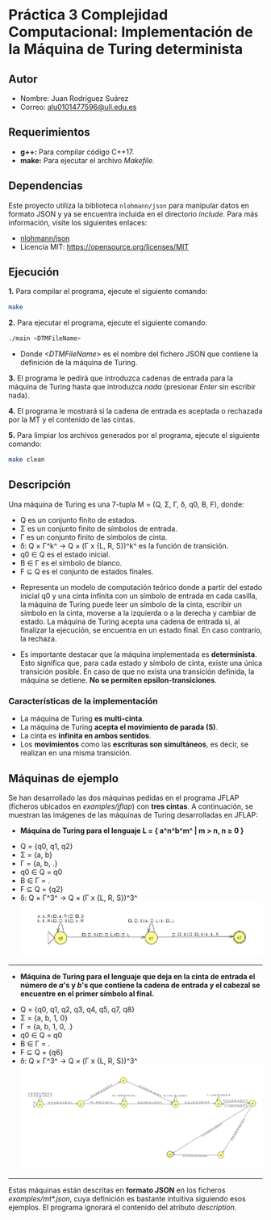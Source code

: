 # Práctica 3 Complejidad Computacional: Implementación de la Máquina de Turing determinista
## Autor
* Nombre: Juan Rodríguez Suárez
* Correo: [alu0101477596@ull.edu.es](alu0101477596@ull.edu.es)
## Requerimientos
* **g++:** Para compilar código C++17.
* **make:** Para ejecutar el archivo *Makefile*.
## Dependencias
Este proyecto utiliza la biblioteca `nlohmann/json` para manipular datos en formato JSON y ya se encuentra incluida en el directorio *include*. Para más información, visite los siguientes enlaces:

- [nlohmann/json](https://github.com/nlohmann/json)
- Licencia MIT: https://opensource.org/licenses/MIT
## Ejecución
**1.** Para compilar el programa, ejecute el siguiente comando:
```bash
make
```
**2.** Para ejecutar el programa, ejecute el siguiente comando:
```bash
./main <DTMFileName>
```
* Donde *\<DTMFileName\>* es el nombre del fichero JSON que contiene la definición de la máquina de Turing.

**3.** El programa le pedirá que introduzca cadenas de entrada para la máquina de Turing hasta que introduzca *nada* (presionar *Enter* sin escribir nada).

**4.** El programa le mostrará si la cadena de entrada es aceptada o rechazada por la MT y el contenido de las cintas.

**5.** Para limpiar los archivos generados por el programa, ejecute el siguiente comando:
```bash
make clean
```
## Descripción
Una máquina de Turing es una 7-tupla M = (Q, Σ, Γ, δ, q0, B, F), donde:
* Q es un conjunto finito de estados.
* Σ es un conjunto finito de símbolos de entrada.
* Γ es un conjunto finito de símbolos de cinta.
* δ: Q × Γ^k^ → Q × (Γ x {L, R, S})^k^ es la función de transición.
* q0 ∈ Q es el estado inicial.
* B ∈ Γ es el símbolo de blanco.
* F ⊆ Q es el conjunto de estados finales.

- Representa un modelo de computación teórico donde a partir del estado inicial q0 y una cinta infinita con un símbolo de entrada en cada casilla, la máquina de Turing puede leer un símbolo de la cinta, escribir un símbolo en la cinta, moverse a la izquierda o a la derecha y cambiar de estado. La máquina de Turing acepta una cadena de entrada si, al finalizar la ejecución, se encuentra en un estado final. En caso contrario, la rechaza.

- Es importante destacar que la máquina implementada es **determinista**. Esto significa que, para cada estado y símbolo de cinta, existe una única transición posible. En caso de que no exista una transición definida, la máquina se detiene. **No se permiten epsilon-transiciones**.

### Características de la implementación
* La máquina de Turing **es multi-cinta**.
* La máquina de Turing **acepta el movimiento de parada (S)**.
* La cinta es **infinita en ambos sentidos**.
* Los **movimientos** como las **escrituras son simultáneos**, es decir, se realizan en una misma transición.

## Máquinas de ejemplo
Se han desarrollado las dos máquinas pedidas en el programa JFLAP (ficheros ubicados en *examples/jflap*) con **tres cintas**. A continuación, se muestran las imágenes de las máquinas de Turing desarrolladas en JFLAP:
- **Máquina de Turing para el lenguaje L = { a^n^b^m^ | m > n, n ≥ 0 }**
* Q = {q0, q1, q2}
* Σ = {a, b}
* Γ = {a, b, .}
* q0 ∈ Q = q0
* B ∈ Γ = .
* F ⊆ Q = {q2}
* δ: Q × Γ^3^ → Q × (Γ x {L, R, S})^3^
![mt1](examples/jflap/mt1.png)
------------
- **Máquina de Turing para el lenguaje que deja en la cinta de entrada el número de *a*'s y *b*'s que contiene la cadena de entrada y el cabezal se encuentre en el primer símbolo al final.**
* Q = {q0, q1, q2, q3, q4, q5, q7, q8}
* Σ = {a, b, 1, 0}
* Γ = {a, b, 1, 0, .}
* q0 ∈ Q = q0
* B ∈ Γ = .
* F ⊆ Q = {q6}
* δ: Q × Γ^3^ → Q × (Γ x {L, R, S})^3^
![mt2](examples/jflap/mt2.png)
------------
Estas máquinas están descritas en **formato JSON** en los ficheros *examples/mt\*.json*, cuya definición es bastante intuitiva siguiendo esos ejemplos. El programa ignorará el contenido del atributo *description*.